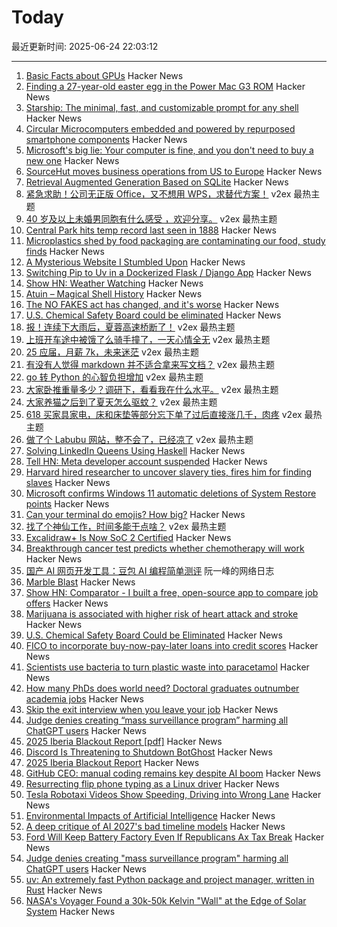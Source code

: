 # Today

最近更新时间: 2025-06-24 22:03:12

--- 
1. [Basic Facts about GPUs](https://damek.github.io/random/basic-facts-about-gpus/) Hacker News
2. [Finding a 27-year-old easter egg in the Power Mac G3 ROM](https://www.downtowndougbrown.com/2025/06/finding-a-27-year-old-easter-egg-in-the-power-mac-g3-rom/) Hacker News
3. [Starship: The minimal, fast, and customizable prompt for any shell](https://starship.rs/) Hacker News
4. [Circular Microcomputers embedded and powered by repurposed smartphone components](https://citronics.eu/) Hacker News
5. [Microsoft's big lie: Your computer is fine, and you don't need to buy a new one](https://technical.ly/civic-news/windows-11-upgrade-myth-old-pcs-still-work/) Hacker News
6. [SourceHut moves business operations from US to Europe](https://lists.sr.ht/~sircmpwn/sr.ht-dev/patches/60282) Hacker News
7. [Retrieval Augmented Generation Based on SQLite](https://github.com/ggozad/haiku.rag) Hacker News
8. [紧急求助！公司无正版 Office，又不想用 WPS，求替代方案！](https://www.v2ex.com/t/1140670) v2ex 最热主题
9. [40 岁及以上未婚男同胞有什么感受 ，欢迎分享。](https://www.v2ex.com/t/1140598) v2ex 最热主题
10. [Central Park hits temp record last seen in 1888](https://www.cnn.com/2025/06/23/weather/heat-dome-midwest-east-coast-climate) Hacker News
11. [Microplastics shed by food packaging are contaminating our food, study finds](https://www.cnn.com/2025/06/24/health/microplastics-food-packaging-study-wellness) Hacker News
12. [A Mysterious Website I Stumbled Upon](https://www.sbnation.com/a/17776-football) Hacker News
13. [Switching Pip to Uv in a Dockerized Flask / Django App](https://nickjanetakis.com/blog/switching-pip-to-uv-in-a-dockerized-flask-or-django-app) Hacker News
14. [Show HN: Weather Watching](https://walzr.com/weather-watching) Hacker News
15. [Atuin – Magical Shell History](https://atuin.sh) Hacker News
16. [The NO FAKES act has changed, and it's worse](https://www.eff.org/deeplinks/2025/06/no-fakes-act-has-changed-and-its-so-much-worse) Hacker News
17. [U.S. Chemical Safety Board could be eliminated](https://www.ishn.com/articles/114776-us-chemical-safety-board-could-be-eliminated) Hacker News
18. [报！连续下大雨后，夏蓉高速桥断了！](https://www.v2ex.com/t/1140620) v2ex 最热主题
19. [上班开车途中被饿了么骑手撞了，一天心情全无](https://www.v2ex.com/t/1140580) v2ex 最热主题
20. [25 应届，月薪 7k，未来迷茫](https://www.v2ex.com/t/1140656) v2ex 最热主题
21. [有没有人觉得 markdown 并不适合拿来写文档？](https://www.v2ex.com/t/1140628) v2ex 最热主题
22. [go 转 Python 的心智负担增加](https://www.v2ex.com/t/1140619) v2ex 最热主题
23. [大家卧推重量多少？调研下，看看我在什么水平。](https://www.v2ex.com/t/1140609) v2ex 最热主题
24. [大家养猫之后到了夏天怎么驱蚊？](https://www.v2ex.com/t/1140594) v2ex 最热主题
25. [618 买家具家电，床和床垫等部分忘下单了过后直接涨几千，肉疼](https://www.v2ex.com/t/1140566) v2ex 最热主题
26. [做了个 Labubu 网站，整不会了，已经凉了](https://www.v2ex.com/t/1140560) v2ex 最热主题
27. [Solving LinkedIn Queens Using Haskell](https://imiron.io/post/linkedin-queens/) Hacker News
28. [Tell HN: Meta developer account suspended](https://news.ycombinator.com/item?id=44363262) Hacker News
29. [Harvard hired researcher to uncover slavery ties, fires him for finding slaves](https://www.theguardian.com/news/2025/jun/21/harvard-slavery-decendants-of-the-enslaved) Hacker News
30. [Microsoft confirms Windows 11 automatic deletions of System Restore points](https://www.forbes.com/sites/davidphelan/2025/06/23/microsoft-confirms-windows-11-automatic-deletions-take-action-now-to-protect-yourself/) Hacker News
31. [Can your terminal do emojis? How big?](https://dgl.cx/2025/06/can-your-terminal-do-emojis) Hacker News
32. [找了个神仙工作，时间多能干点啥？](https://www.v2ex.com/t/1140565) v2ex 最热主题
33. [Excalidraw+ Is Now SoC 2 Certified](https://plus.excalidraw.com/blog/excalidraw-soc2) Hacker News
34. [Breakthrough cancer test predicts whether chemotherapy will work](https://www.telegraph.co.uk/news/2025/06/23/cancer-test-predicts-whether-chemotherapy-will-work/) Hacker News
35. [国产 AI 网页开发工具：豆包 AI 编程简单测评](http://www.ruanyifeng.com/blog/2025/06/doubao-ai-coding.html) 阮一峰的网络日志
36. [Marble Blast](https://marbleblast.vaniverse.io/) Hacker News
37. [Show HN: Comparator - I built a free, open-source app to compare job offers](https://comparator-one.vercel.app/) Hacker News
38. [Marijuana is associated with higher risk of heart attack and stroke](https://www.nytimes.com/2025/06/19/well/marijuana-heart-health-risks.html) Hacker News
39. [U.S. Chemical Safety Board Could be Eliminated](https://www.ishn.com/articles/114776-us-chemical-safety-board-could-be-eliminated) Hacker News
40. [FICO to incorporate buy-now-pay-later loans into credit scores](https://www.axios.com/2025/06/23/fico-credit-scores-bnpl-buy-now-pay-later) Hacker News
41. [Scientists use bacteria to turn plastic waste into paracetamol](https://www.theguardian.com/science/2025/jun/23/scientists-use-e-coli-bacteria-to-turn-plastic-waste-into-paracetamol-painkiller) Hacker News
42. [How many PhDs does world need? Doctoral graduates outnumber academia jobs](https://www.nature.com/articles/d41586-025-01855-w) Hacker News
43. [Skip the exit interview when you leave your job](https://blog.petdance.com/2017/03/31/skip-the-exit-interview-when-you-leave-your-job/) Hacker News
44. [Judge denies creating “mass surveillance program” harming all ChatGPT users](https://arstechnica.com/tech-policy/2025/06/judge-rejects-claim-that-forcing-openai-to-keep-chatgpt-logs-is-mass-surveillance/) Hacker News
45. [2025 Iberia Blackout Report [pdf]](https://media.licdn.com/dms/document/media/v2/D4D1FAQGcyyYYrelkNg/feedshare-document-pdf-analyzed/B4DZeBtlohGsAk-/0/1750227910090?e=1750896000&v=beta&t=uEftse3BPsTjdLQ3DmjoVkadhUGqf7-MfYj_6UnSS28) Hacker News
46. [Discord Is Threatening to Shutdown BotGhost](https://update.botghost.com/) Hacker News
47. [2025 Iberia Blackout Report](https://media.licdn.com/dms/document/media/v2/D4D1FAQGcyyYYrelkNg/feedshare-document-pdf-analyzed/B4DZeBtlohGsAk-/0/1750227910090?e=1750896000&v=beta&t=uEftse3BPsTjdLQ3DmjoVkadhUGqf7-MfYj_6UnSS28) Hacker News
48. [GitHub CEO: manual coding remains key despite AI boom](https://www.techinasia.com/news/github-ceo-manual-coding-remains-key-despite-ai-boom) Hacker News
49. [Resurrecting flip phone typing as a Linux driver](https://github.com/FoxMoss/libt9) Hacker News
50. [Tesla Robotaxi Videos Show Speeding, Driving into Wrong Lane](https://www.bloomberg.com/news/articles/2025-06-23/tesla-robotaxi-videos-show-speeding-driving-into-wrong-lane) Hacker News
51. [Environmental Impacts of Artificial Intelligence](https://www.greenpeace.de/publikationen/environmental-impacts-of-artificial-intelligence) Hacker News
52. [A deep critique of AI 2027's bad timeline models](https://www.lesswrong.com/posts/PAYfmG2aRbdb74mEp/a-deep-critique-of-ai-2027-s-bad-timeline-models) Hacker News
53. [Ford Will Keep Battery Factory Even If Republicans Ax Tax Break](https://www.nytimes.com/2025/06/23/business/ford-battery-factory-electric-vehicles.html) Hacker News
54. [Judge denies creating "mass surveillance program" harming all ChatGPT users](https://arstechnica.com/tech-policy/2025/06/judge-rejects-claim-that-forcing-openai-to-keep-chatgpt-logs-is-mass-surveillance/) Hacker News
55. [uv: An extremely fast Python package and project manager, written in Rust](https://github.com/astral-sh/uv) Hacker News
56. [NASA's Voyager Found a 30k-50k Kelvin "Wall" at the Edge of Solar System](https://www.iflscience.com/nasas-voyager-spacecraft-found-a-30000-50000-kelvin-wall-at-the-edge-of-our-solar-system-79454) Hacker News
